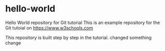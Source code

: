 # hello-world
Hello World repository for Git tutorial
This is an example repository for the Git tutoial on https://www.w3schools.com

This repository is built step by step in the tutorial.
changed something
change 